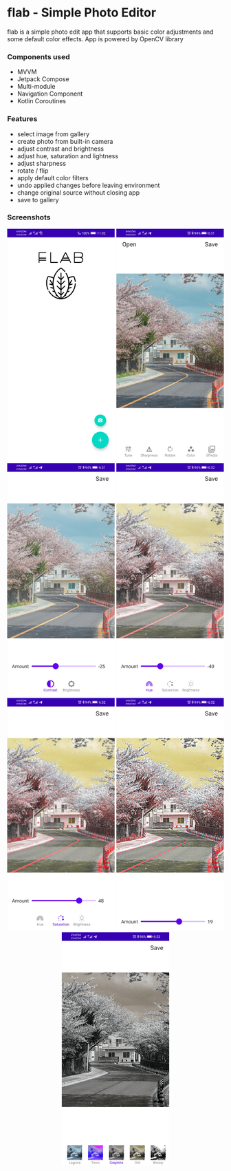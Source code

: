 # flab - Simple Photo Editor

flab is a simple photo edit app that supports basic color adjustments and some default color effects.
App is powered by OpenCV library

### Components used
* MVVM
* Jetpack Compose
* Multi-module
* Navigation Component
* Kotlin Coroutines

### Features
* select image from gallery
* create photo from built-in camera
* adjust contrast and brightness
* adjust hue, saturation and lightness
* adjust sharpness
* rotate / flip
* apply default color filters
* undo applied changes before leaving environment
* change original source without closing app
* save to gallery

### Screenshots
<p align="center" float="left">
  <img src="screenshots/Screenshot_20211210_233215_opencv.org.jpg" width="250" />
  <img src="screenshots/Screenshot_20211212_185110_opencv.org.jpg" width="250" /> 
  <img src="screenshots/Screenshot_20211212_185143_opencv.org.jpg" width="250" /> 
  <img src="screenshots/Screenshot_20211212_185204_opencv.org.jpg" width="250" /> 
  <img src="screenshots/Screenshot_20211212_185212_opencv.org.jpg" width="250" /> 
  <img src="screenshots/Screenshot_20211212_185230_opencv.org.jpg" width="250" /> 
  <img src="screenshots/Screenshot_20211212_185313_opencv.org.jpg" width="250" /> 
</p>

